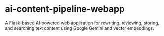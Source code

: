 # ai-content-pipeline-webapp
A Flask-based AI-powered web application for rewriting, reviewing, storing, and searching text content using Google Gemini and vector embeddings.

